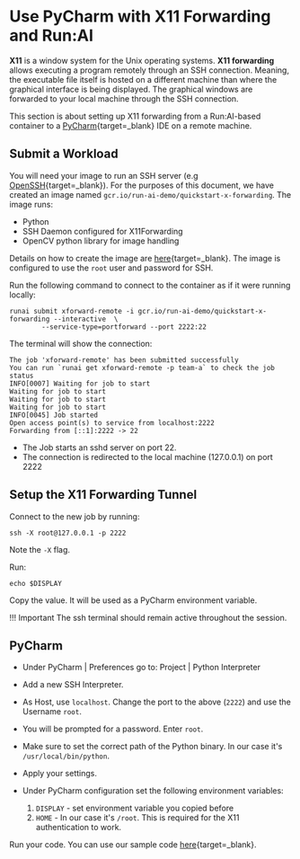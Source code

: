 # Use PyCharm with X11 Forwarding and Run:AI

__X11__ is a window system for the Unix operating systems. __X11 forwarding__ allows executing a program remotely through an SSH connection. Meaning, the executable file itself is hosted on a different machine than where the graphical interface is being displayed. The graphical windows are forwarded to your local machine through the SSH connection.

This section is about setting up X11 forwarding from a Run:AI-based container to a [PyCharm](https://www.jetbrains.com/pycharm/){target=_blank} IDE on a remote machine.
 


## Submit a Workload

You will need your image to run an SSH server  (e.g [OpenSSH](https://www.ssh.com/ssh/sshd/){target=_blank}). For the purposes of this document, we have created an image named `gcr.io/run-ai-demo/quickstart-x-forwarding`. The image runs:

* Python
* SSH Daemon configured for X11Forwarding 
* OpenCV python library for image handling

Details on how to create the image are [here](https://github.com/run-ai/docs/tree/master/quickstart/x-forwarding){target=_blank}. The image is configured to use the ``root`` user and password for SSH.

Run the following command to connect to the container as if it were running locally:

```
runai submit xforward-remote -i gcr.io/run-ai-demo/quickstart-x-forwarding --interactive  \
        --service-type=portforward --port 2222:22
```

The terminal will show the connection:

``` shell
The job 'xforward-remote' has been submitted successfully
You can run `runai get xforward-remote -p team-a` to check the job status
INFO[0007] Waiting for job to start
Waiting for job to start
Waiting for job to start
Waiting for job to start
INFO[0045] Job started
Open access point(s) to service from localhost:2222
Forwarding from [::1]:2222 -> 22
```

* The Job starts an sshd server on port 22.
* The connection is redirected to the local machine (127.0.0.1) on port 2222

## Setup the X11 Forwarding Tunnel

Connect to the new job by running:

``` shell
ssh -X root@127.0.0.1 -p 2222
```

Note the `-X` flag. 

Run:

```
echo $DISPLAY

```
Copy the value. It will be used as a PyCharm environment variable.

!!! Important
    The ssh terminal should remain active throughout the session.

## PyCharm

* Under PyCharm | Preferences go to: Project | Python Interpreter
* Add a new SSH Interpreter.
* As Host, use `localhost`. Change the port to the above (`2222`) and use the Username `root`.
* You will be prompted for a password. Enter `root`.
* Make sure to set the correct path of the Python binary. In our case it's `/usr/local/bin/python`.
* Apply your settings.

* Under PyCharm configuration set the following environment variables:
    1. `DISPLAY` - set environment variable you copied before
    3. `HOME` - In our case it's `/root`. This is required for the X11 authentication to work.

Run your code. You can use our sample code [here](https://github.com/run-ai/docs/tree/master/quickstart/x-forwarding/project){target=_blank}.